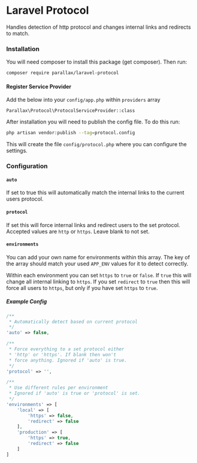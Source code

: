# Laravel Protocol
Handles detection of http protocol and changes internal links and redirects to match.

### Installation

You will need composer to install this package (get composer). Then run:

```bash
composer require parallax/laravel-protocol
```

#### Register Service Provider

Add the below into your `config/app.php` within `providers` array

```
Parallax\Protocol\ProtocolServiceProvider::class
```

After installation you will need to publish the config file. To do this run:

```bash
php artisan vendor:publish --tag=protocol.config
```

This will create the file `config/protocol.php` where you can configure the settings.

### Configuration

#### `auto`

If set to true this will automatically match the internal links to the current users protocol.

#### `protocol`

If set this will force internal links and redirect users to the set protocol. Accepted values are `http` or `https`. Leave blank to not set.

#### `environments`

You can add your own name for environments within this array. The key of the array should match your used `APP_ENV` values for it to detect correctly.

Within each environment you can set `https` to `true` or `false`. If `true` this will change all internal linking to `https`. If you set `redirect` to `true` then this will force all users to `https`, but only if you have set `https` to `true`.

##### Example Config

```php
/**
 * Automatically detect based on current protocol
 */
'auto' => false,

/**
 * Force everything to a set protocol either
 * 'http' or 'https'. If blank then won't 
 * force anything. Ignored if 'auto' is true.
 */
'protocol' => '',

/**
 * Use different rules per environment
 * Ignored if 'auto' is true or 'protocol' is set.
 */
'environments' => [
    'local' => [
        'https' => false,
        'redirect' => false
    ],
    'production' => [
        'https' => true,
        'redirect' => false
    ]
]
```
